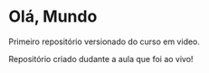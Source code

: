 # Olá, Mundo
 Primeiro repositório versionado do curso em video.

Repositório criado dudante a aula que foi ao vivo!